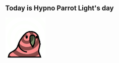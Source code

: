 <h2>Today is Hypno Parrot Light's day</h2><img src="https://raw.githubusercontent.com/jmhobbs/cultofthepartyparrot.com/master/parrots/hd/hypnoparrotlight.gif" />